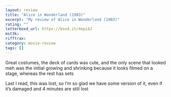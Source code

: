 ```yaml
---
layout: review
title: "Alice in Wonderland (1903)"
excerpt: "My review of Alice in Wonderland (1903)"
rating: ""
letterboxd_url: https://boxd.it/4epiAJ
mst3k:
rifftrax:
category: movie-review
tags: []
---
```


Great costumes, the deck of cards was cute, and the only scene that looked meh was the initial growing and shrinking because it looks filmed on a stage, whereas the rest has sets

Last I read, this was lost, so I’m so glad we have some version of it, even if it’s damaged and 4 minutes are still lost
